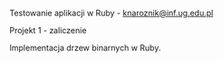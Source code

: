 Testowanie aplikacji w Ruby - knaroznik@inf.ug.edu.pl

Projekt 1 - zaliczenie

Implementacja drzew binarnych w Ruby.
